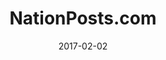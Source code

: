 ---
layout: site
title: "NationPosts.com"
date: 2017-02-02
categories: [community]
version: 1.4.9
major: 1
minor: 4
patch: 9
slug: nationposts-com
link: http://nationposts.com/#/home
permalink: /sites/:slug
---